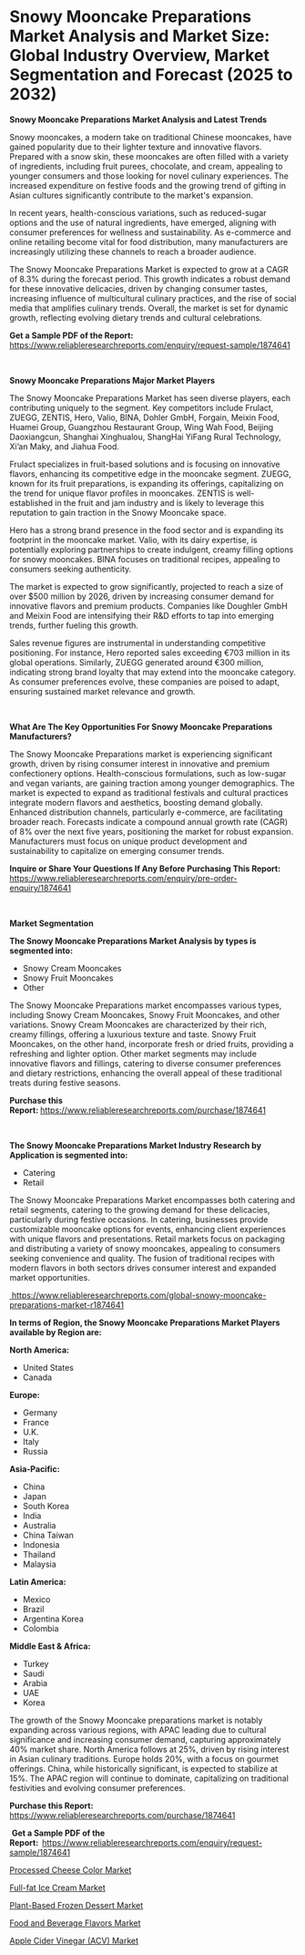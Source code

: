 <p><h1>Snowy Mooncake Preparations Market Analysis and Market Size: Global Industry Overview, Market Segmentation and Forecast (2025 to 2032)</h1></p><p><strong>Snowy Mooncake Preparations Market Analysis and Latest Trends</strong></p>
<p><p>Snowy mooncakes, a modern take on traditional Chinese mooncakes, have gained popularity due to their lighter texture and innovative flavors. Prepared with a snow skin, these mooncakes are often filled with a variety of ingredients, including fruit purees, chocolate, and cream, appealing to younger consumers and those looking for novel culinary experiences. The increased expenditure on festive foods and the growing trend of gifting in Asian cultures significantly contribute to the market's expansion. </p><p>In recent years, health-conscious variations, such as reduced-sugar options and the use of natural ingredients, have emerged, aligning with consumer preferences for wellness and sustainability. As e-commerce and online retailing become vital for food distribution, many manufacturers are increasingly utilizing these channels to reach a broader audience. </p><p>The Snowy Mooncake Preparations Market is expected to grow at a CAGR of 8.3% during the forecast period. This growth indicates a robust demand for these innovative delicacies, driven by changing consumer tastes, increasing influence of multicultural culinary practices, and the rise of social media that amplifies culinary trends. Overall, the market is set for dynamic growth, reflecting evolving dietary trends and cultural celebrations.</p></p>
<p><strong>Get a Sample PDF of the Report:&nbsp;</strong> <a href="https://www.reliableresearchreports.com/enquiry/request-sample/1874641?utm_campaign=120&utm_medium=2&utm_source=Github&utm_content=ia&utm_term=07042025&utm_id=snowy-mooncake-preparations">https://www.reliableresearchreports.com/enquiry/request-sample/1874641</a></p>
<p>&nbsp;</p>
<p><strong>Snowy Mooncake Preparations Major Market Players</strong></p>
<p><p>The Snowy Mooncake Preparations Market has seen diverse players, each contributing uniquely to the segment. Key competitors include Frulact, ZUEGG, ZENTIS, Hero, Valio, BINA, Dohler GmbH, Forgain, Meixin Food, Huamei Group, Guangzhou Restaurant Group, Wing Wah Food, Beijing Daoxiangcun, Shanghai Xinghualou, ShangHai YiFang Rural Technology, Xi’an Maky, and Jiahua Food.</p><p>Frulact specializes in fruit-based solutions and is focusing on innovative flavors, enhancing its competitive edge in the mooncake segment. ZUEGG, known for its fruit preparations, is expanding its offerings, capitalizing on the trend for unique flavor profiles in mooncakes. ZENTIS is well-established in the fruit and jam industry and is likely to leverage this reputation to gain traction in the Snowy Mooncake space.</p><p>Hero has a strong brand presence in the food sector and is expanding its footprint in the mooncake market. Valio, with its dairy expertise, is potentially exploring partnerships to create indulgent, creamy filling options for snowy mooncakes. BINA focuses on traditional recipes, appealing to consumers seeking authenticity.</p><p>The market is expected to grow significantly, projected to reach a size of over $500 million by 2026, driven by increasing consumer demand for innovative flavors and premium products. Companies like Doughler GmbH and Meixin Food are intensifying their R&D efforts to tap into emerging trends, further fueling this growth.</p><p>Sales revenue figures are instrumental in understanding competitive positioning. For instance, Hero reported sales exceeding €703 million in its global operations. Similarly, ZUEGG generated around €300 million, indicating strong brand loyalty that may extend into the mooncake category. As consumer preferences evolve, these companies are poised to adapt, ensuring sustained market relevance and growth.</p></p>
<p>&nbsp;</p>
<p><strong>What Are The Key Opportunities For Snowy Mooncake Preparations Manufacturers?</strong></p>
<p><p>The Snowy Mooncake Preparations market is experiencing significant growth, driven by rising consumer interest in innovative and premium confectionery options. Health-conscious formulations, such as low-sugar and vegan variants, are gaining traction among younger demographics. The market is expected to expand as traditional festivals and cultural practices integrate modern flavors and aesthetics, boosting demand globally. Enhanced distribution channels, particularly e-commerce, are facilitating broader reach. Forecasts indicate a compound annual growth rate (CAGR) of 8% over the next five years, positioning the market for robust expansion. Manufacturers must focus on unique product development and sustainability to capitalize on emerging consumer trends.</p></p>
<p><strong>Inquire or Share Your Questions If Any Before Purchasing This Report:</strong> <a href="https://www.reliableresearchreports.com/enquiry/pre-order-enquiry/1874641?utm_campaign=120&utm_medium=2&utm_source=Github&utm_content=ia&utm_term=07042025&utm_id=snowy-mooncake-preparations">https://www.reliableresearchreports.com/enquiry/pre-order-enquiry/1874641</a></p>
<p>&nbsp;</p>
<p><strong>Market Segmentation</strong></p>
<p><strong>The Snowy Mooncake Preparations Market Analysis by types is segmented into:</strong></p>
<p><ul><li>Snowy Cream Mooncakes</li><li>Snowy Fruit Mooncakes</li><li>Other</li></ul></p>
<p><p>The Snowy Mooncake Preparations market encompasses various types, including Snowy Cream Mooncakes, Snowy Fruit Mooncakes, and other variations. Snowy Cream Mooncakes are characterized by their rich, creamy fillings, offering a luxurious texture and taste. Snowy Fruit Mooncakes, on the other hand, incorporate fresh or dried fruits, providing a refreshing and lighter option. Other market segments may include innovative flavors and fillings, catering to diverse consumer preferences and dietary restrictions, enhancing the overall appeal of these traditional treats during festive seasons.</p></p>
<p><strong>Purchase this Report:&nbsp;</strong><a href="https://www.reliableresearchreports.com/purchase/1874641?utm_campaign=120&utm_medium=2&utm_source=Github&utm_content=ia&utm_term=07042025&utm_id=snowy-mooncake-preparations">https://www.reliableresearchreports.com/purchase/1874641</a></p>
<p>&nbsp;</p>
<p><strong>The Snowy Mooncake Preparations Market Industry Research by Application is segmented into:</strong></p>
<p><ul><li>Catering</li><li>Retail</li></ul></p>
<p><p>The Snowy Mooncake Preparations Market encompasses both catering and retail segments, catering to the growing demand for these delicacies, particularly during festive occasions. In catering, businesses provide customizable mooncake options for events, enhancing client experiences with unique flavors and presentations. Retail markets focus on packaging and distributing a variety of snowy mooncakes, appealing to consumers seeking convenience and quality. The fusion of traditional recipes with modern flavors in both sectors drives consumer interest and expanded market opportunities.</p></p>
<p><a href="https://www.reliableresearchreports.com/global-snowy-mooncake-preparations-market-r1874641?utm_campaign=120&utm_medium=2&utm_source=Github&utm_content=ia&utm_term=07042025&utm_id=snowy-mooncake-preparations">&nbsp;https://www.reliableresearchreports.com/global-snowy-mooncake-preparations-market-r1874641</a></p>
<p><strong>In terms of Region, the Snowy Mooncake Preparations Market Players available by Region are:</strong></p>
<p>
    <p> <strong> North America: </strong>
        <ul>
            <li>United States</li>
            <li>Canada</li>
        </ul>
        </p> 
    <p> <strong> Europe: </strong>
        <ul>
            <li>Germany</li>
            <li>France</li>
            <li>U.K.</li>
            <li>Italy</li>
            <li>Russia</li>
        </ul>
        </p> 
    <p> <strong> Asia-Pacific: </strong>
        <ul>
            <li>China</li>
            <li>Japan</li>
            <li>South Korea</li>
            <li>India</li>
            <li>Australia</li>
            <li>China Taiwan</li>
            <li>Indonesia</li>
            <li>Thailand</li>
            <li>Malaysia</li>
        </ul>
        </p> 
    <p> <strong> Latin America: </strong>
        <ul>
            <li>Mexico</li>
            <li>Brazil</li>
            <li>Argentina Korea</li>
            <li>Colombia</li>
        </ul>
        </p> 
    <p> <strong> Middle East & Africa: </strong>
        <ul>
            <li>Turkey</li>
            <li>Saudi</li>
            <li>Arabia</li>
            <li>UAE</li>
            <li>Korea</li>
        </ul>
    </p>
    </p>
<p><p>The growth of the Snowy Mooncake preparations market is notably expanding across various regions, with APAC leading due to cultural significance and increasing consumer demand, capturing approximately 40% market share. North America follows at 25%, driven by rising interest in Asian culinary traditions. Europe holds 20%, with a focus on gourmet offerings. China, while historically significant, is expected to stabilize at 15%. The APAC region will continue to dominate, capitalizing on traditional festivities and evolving consumer preferences.</p></p>
<p><strong>Purchase this Report: </strong><a href="https://www.reliableresearchreports.com/purchase/1874641?utm_campaign=120&utm_medium=2&utm_source=Github&utm_content=ia&utm_term=07042025&utm_id=snowy-mooncake-preparations">https://www.reliableresearchreports.com/purchase/1874641</a></p>
<p>&nbsp;<strong>Get a Sample PDF of the Report:&nbsp;&nbsp;</strong><a href="https://www.reliableresearchreports.com/enquiry/request-sample/1874641?utm_campaign=120&utm_medium=2&utm_source=Github&utm_content=ia&utm_term=07042025&utm_id=snowy-mooncake-preparations">https://www.reliableresearchreports.com/enquiry/request-sample/1874641</a></p>
<p><strong></strong></p>
<p><p><a href="https://github.com/tineamonaya/Market-Research-Report-List-1/blob/main/processed-cheese-color-market.md?utm_campaign=120&utm_medium=2&utm_source=Github&utm_content=ia&utm_term=07042025&utm_id=snowy-mooncake-preparations">Processed Cheese Color Market</a></p><p><a href="https://github.com/koopalujale2/Market-Research-Report-List-1/blob/main/full-fat-ice-cream-market.md?utm_campaign=120&utm_medium=2&utm_source=Github&utm_content=ia&utm_term=07042025&utm_id=snowy-mooncake-preparations">Full-fat Ice Cream Market</a></p><p><a href="https://github.com/molayrabeta/Market-Research-Report-List-1/blob/main/plant-based-frozen-dessert-market.md?utm_campaign=120&utm_medium=2&utm_source=Github&utm_content=ia&utm_term=07042025&utm_id=snowy-mooncake-preparations">Plant-Based Frozen Dessert Market</a></p><p><a href="https://github.com/rembaentin6f/Market-Research-Report-List-1/blob/main/food-and-beverage-flavors-market.md?utm_campaign=120&utm_medium=2&utm_source=Github&utm_content=ia&utm_term=07042025&utm_id=snowy-mooncake-preparations">Food and Beverage Flavors Market</a></p><p><a href="https://github.com/dukawashviro/Market-Research-Report-List-1/blob/main/apple-cider-vinegar-acv-market.md?utm_campaign=120&utm_medium=2&utm_source=Github&utm_content=ia&utm_term=07042025&utm_id=snowy-mooncake-preparations">Apple Cider Vinegar (ACV) Market</a></p></p>
